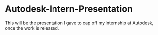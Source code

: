 Autodesk-Intern-Presentation
============================

This will be the presentation I gave to cap off my Internship at Autodesk, once the work is released. 
